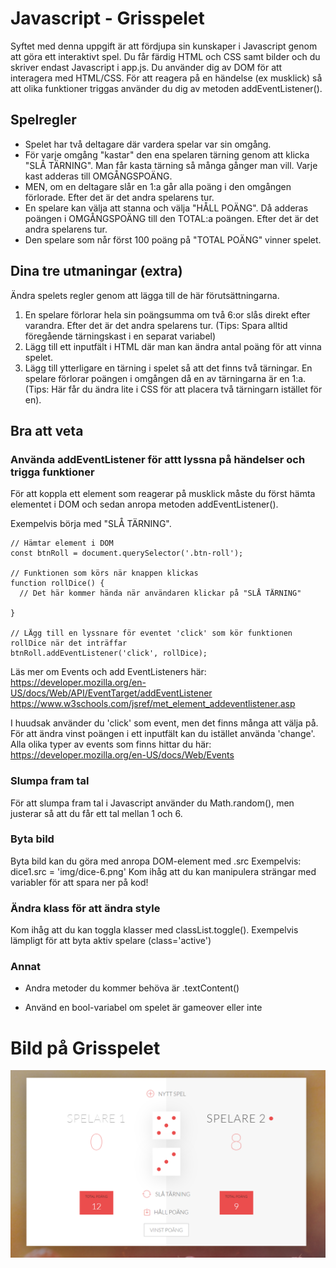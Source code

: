 # Javascript - Grisspelet   

Syftet med denna uppgift är att fördjupa sin kunskaper i Javascript genom att göra ett interaktivt spel. Du får färdig HTML och CSS samt bilder och du skriver endast Javascript i app.js. Du använder dig av DOM för att interagera med HTML/CSS. För att reagera på en händelse (ex musklick) så att olika funktioner triggas använder du dig av metoden addEventListener().


## Spelregler

* Spelet har två deltagare där vardera spelar var sin omgång.
* För varje omgång "kastar" den ena spelaren tärning genom att klicka "SLÅ TÄRNING". Man får kasta tärning så många gånger man vill. Varje kast adderas till OMGÅNGSPOÄNG.  
* MEN, om en deltagare slår en 1:a går alla poäng i den omgången förlorade. Efter det är det andra spelarens tur.
* En spelare kan välja att stanna och välja "HÅLL POÄNG". Då adderas poängen i OMGÅNGSPOÄNG till den TOTAL:a poängen. Efter det är det andra spelarens tur.
* Den spelare som når först 100 poäng på "TOTAL POÄNG" vinner spelet.


## Dina tre utmaningar (extra)
Ändra spelets regler genom att lägga till de här förutsättningarna.

1. En spelare förlorar hela sin poängsumma om två 6:or slås direkt efter varandra. Efter det är det andra spelarens tur. (Tips: Spara alltid föregående tärningskast i en separat variabel)
2. Lägg till ett inputfält i HTML där man kan ändra antal poäng för att vinna spelet.
3. Lägg till ytterligare en tärning i spelet så att det finns två tärningar. En spelare förlorar poängen i omgången då en av tärningarna är en 1:a. (Tips: Här får du ändra lite i CSS för att placera två tärningarn istället för en).


## Bra att veta


### Använda addEventListener för attt lyssna på händelser och trigga funktioner

För att koppla ett element som reagerar på musklick måste du först hämta elementet i DOM 
och sedan anropa metoden addEventListener().

Exempelvis börja med "SLÅ TÄRNING".

    // Hämtar element i DOM
    const btnRoll = document.querySelector('.btn-roll');

    // Funktionen som körs när knappen klickas
    function rollDice() {
      // Det här kommer hända när användaren klickar på "SLÅ TÄRNING"

    }
    
    // LÄgg till en lyssnare för eventet 'click' som kör funktionen rollDice när det inträffar
    btnRoll.addEventListener('click', rollDice);

Läs mer om Events och add EventListeners här: https://developer.mozilla.org/en-US/docs/Web/API/EventTarget/addEventListener
https://www.w3schools.com/jsref/met_element_addeventlistener.asp

I huudsak använder du 'click' som event, men det finns många att välja på. För att ändra vinst poängen i ett inputfält kan du istället använda 'change'. Alla olika typer av events som finns hittar du här: https://developer.mozilla.org/en-US/docs/Web/Events

### Slumpa fram tal
För att slumpa fram tal i Javascript använder du Math.random(), men justerar så att du får ett tal mellan 1 och 6.

### Byta bild
Byta bild kan du göra med anropa DOM-element med .src
Exempelvis: dice1.src = 'img/dice-6.png'
Kom ihåg att du kan manipulera strängar med variabler för att spara ner på kod!

### Ändra klass för att ändra style
Kom ihåg att du kan toggla klasser med classList.toggle(). Exempelvis lämpligt för att byta aktiv spelare (class='active')

### Annat
* Andra metoder du kommer behöva är .textContent()

* Använd en bool-variabel om spelet är gameover eller inte 

# Bild på Grisspelet
![Grisspelet](https://github.com/mediagymnasiet-webbutveckling/javascript-pig-game/blob/master/screen.PNG)



